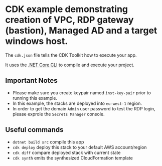 # CDK example demonstrating creation of VPC, RDP gateway (bastion), Managed AD and a target windows host.

The `cdk.json` file tells the CDK Toolkit how to execute your app.

It uses the [.NET Core CLI](https://docs.microsoft.com/dotnet/articles/core/) to compile and execute your project.

## Important Notes

* Please make sure you create keypair named `inst-key-pair` prior to running this example.
* In this example, the stacks are deployed into `eu-west-1` region.
* In order to get the domain `Admin` user password to test the RDP login, please exprole the `Secrets Manager` console.

## Useful commands

* `dotnet build src` compile this app
* `cdk deploy`       deploy this stack to your default AWS account/region
* `cdk diff`         compare deployed stack with current state
* `cdk synth`        emits the synthesized CloudFormation template